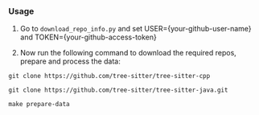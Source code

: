 ### Usage

1. Go to ```download_repo_info.py``` and set USER={your-github-user-name} and TOKEN={your-github-access-token}

2. Now run the following command to download the required repos, prepare and process the data:

```
git clone https://github.com/tree-sitter/tree-sitter-cpp

git clone https://github.com/tree-sitter/tree-sitter-java.git

make prepare-data
```